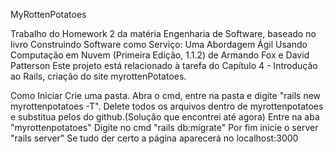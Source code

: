 MyRottenPotatoes

Trabalho do Homework 2 da matéria Engenharia de Software, baseado no livro Construindo Software como Serviço: Uma Abordagem Ágil Usando Computação em Nuvem (Primeira Edição, 1.1.2) de Armando Fox e David Patterson
Este projeto está relacionado à tarefa do Capítulo 4 - Introdução ao Rails, criação do site myrottenPotatoes.


Como Iniciar
Crie uma pasta.
Abra o cmd, entre na pasta e digite "rails new myrottenpotatoes -T".
Delete todos os arquivos dentro de myrottenpotatoes e substitua pelos do github.(Solução que encontrei até agora)
Entre na aba "myrottenpotatoes"
Digite no cmd "rails db:migrate"
Por fim inicie o server "rails server"
Se tudo der certo a página aparecerá no localhost:3000
